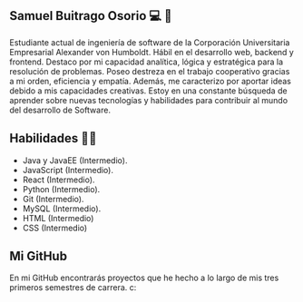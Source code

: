 ## Samuel Buitrago Osorio 💻 🌌

Estudiante actual de ingeniería de software de la
Corporación Universitaria Empresarial Alexander von
Humboldt. Hábil en el desarrollo web, backend y frontend.
Destaco por mi capacidad analítica, lógica y estratégica
para la resolución de problemas. Poseo destreza en el
trabajo cooperativo gracias a mi orden, eficiencia y
empatía. Además, me caracterizo por aportar ideas debido
a mis capacidades creativas. Estoy en una constante
búsqueda de aprender sobre nuevas tecnologías y
habilidades para contribuir al mundo del desarrollo de
Software.

## Habilidades 💪🏻

- Java y JavaEE (Intermedio).
- JavaScript (Intermedio).
- React (Intermedio).
- Python (Intermedio).
- Git (Intermedio).
- MySQL (Intermedio).
- HTML (Intermedio)
- CSS (Intermedio)
  

## Mi GitHub

En mi GitHub encontrarás proyectos que he hecho a lo largo de mis tres primeros semestres de carrera. c:


